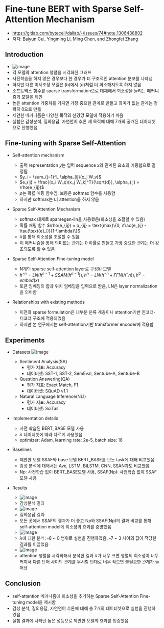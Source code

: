 Fine-tune BERT with Sparse Self-Attention Mechanism
===========================================================   

- https://gitlab.com/bytecell/dailab/-/issues/74#note_1306438802
- 저자: Baiyun Cui, Yingming Li, Ming Chen, and Zhongfei Zhang

Introduction
-------------

- ![image](https://user-images.githubusercontent.com/49019184/233263703-fe6ebe56-ce5a-48f7-8e62-dcf01e724c7a.png)
- 각 모델의 attention 행렬을 시각화한 그래프
- 사전학습을 하지 않은 경우보다 한 경우가 더 구조적인 attention 분포를 나타냄
- 하지만 다른 미세조정 모델은 (b)에서 (d)처럼 더 희소해지도록 하지 않음
- 소프트맥스 함수를 sparse transformation으로 대체해서 희소성을 늘리는 메커니즘과 모델을 제안
- 높은 attention 가중치를 가지면 가장 중요한 관계로 만들고 의미가 없는 관계는 정확히 0으로 만듦
- 제안한 메커니즘은 다양한 목적의 신경망 모델에 적용하기 쉬움
- 실험은 감성분석, 질의응답, 자연언어 추론 세 목적에 대해 7개의 공개된 데이터셋으로 진행했음

Fine-tuning with Sparse Self-Attention
-----------------------------------------  

- Self-attention mechanism
  - 출력 representation $y$는 입력 sequence $x$와 관계된 요소의 가중합으로 결정됨
  - $y_i = \sum_{j=1}^L \alpha_{ij}(x_j W_v)$
  - $e_{ij} = \frac{(x_i W_q)(x_j W_k)^T}{\sqrt{d}}, \alpha_{ij} = \rho(e_{ij})$
  - $\rho$는 확률 매핑 함수임, 보통은 softmax 함수를 사용함
  - 하지만 softmax는 더 attention을 하지 않음

- Sparse Self-Attention Mechanism
  - softmax 대체로 sparsegen-lin을 사용했음(희소성을 조절할 수 있음)
  - 확률 매핑 함수 $\rho(e_{ij}) = p_{ij} = \text{max}\{0, \frac{e_{ij} - \tau(\text{e}_i)}{1-\lambda}\}$
  - $\lambda$를 통해 희소성을 조절할 수 있음
  - 이 메커니즘을 통해 의미없는 관계는 0 확률로 만들고 가장 중요한 관계는 더 강조되도록 할 수 있음

- Sparse Self-Attention Fine-tuning model
  - N개의 sparse self-attention layer로 구성된 모델
  - $h^{-n} = LN(h^{n-1}+SSAM(h^{n-1})),  h^n = LN(h^{-n}+FFN(h{^-n})), h^0 = embed(x)$
  - 토큰 임베딩의 합과 위치 임베딩을 입력으로 받음, LN은 layer normalization을 의미함

- Relationships with existing methods
  - 이전의 sparse formulation은 대부분 분류 계층이나 attention기반 인코더-디코더 구조에 적용되었음
  - 하지만 본 연구에서는 self-attention기반 transformer encoder에 적용함

Experiments
-------------

- Datasets
![image](https://user-images.githubusercontent.com/49019184/233263724-f47eefaa-0232-4090-bffe-bbef28312e8b.png)

  - Sentiment Analysis(SA)
    - 평가 지표: Accuracy
    - 데이터셋: SST-1, SST-2, SemEval, Sentube-A, Sentube-B
  - Question Answering(QA)
    - 평가 지표: Exact Match, F1
    - 데이터셋: SQuAD v1.1
  - Natural Language Inference(NLI)
    - 평가 지표: Accuracy
    - 데이터셋: SciTail

- Implementation details
  - 사전 학습된 BERT_BASE 모델 사용
  - $\lambda$ 데이터셋에 따라 다르게 사용했음
  - optimizer: Adam, learning rate: 2e-5, batch size: 16

- Baselines
  - 제안한 모델 SSAF와 base 모델 BERT_BASE를 모든 task에 대해 비교했음
  - 감성 분석에 대해서는 Ave, LSTM, BiLSTM, CNN, SSAN과도 비교했음
  - Np: 사전학습 없이 BERT_BASE모델 사용, SSAF(Np): 사전학습 없이 SSAF모델 사용

- Results
  - ![image](https://user-images.githubusercontent.com/49019184/233263743-2d458a70-bd08-461a-9750-2a4b9413c895.png)
  - 감성분석 결과
  - ![image](https://user-images.githubusercontent.com/49019184/233263756-e0f5f741-a0f3-4a99-ab28-365c563ead93.png)
  - 질의응답 결과
  - 모든 곳에서 SSAF의 결과가 더 좋고 Np와 SSAF(Np)의 결과 비교를 통해 self-attention model에 희소성의 효과를 증명했음
  - ![image](https://user-images.githubusercontent.com/49019184/233263763-3a7567e4-0155-44a6-a91e-530cbaf176e7.png)
  - $\lambda$에 대한 분석: -8 ~ 0 범위로 실험을 진행하였음, -7 ~ 3 사이의 값이 적당한 결과를 이끌었음
  - ![image](https://user-images.githubusercontent.com/49019184/233263774-354da99b-6289-4cd3-848e-676550536d28.png)
  - attention 행렬을 시각화해서 분석한 결과 $\lambda$가 너무 크면 행렬의 희소성이 너무 커져서 다른 단어 사이의 관계를 무시함 반대로 너무 작으면 불필요한 관계가 늘어남

Conclusion
------------

- self-attention 메커니즘에 희소성을 추가하는 Sparse Self-Attention Fine-tuning model을 제시함
- 감성 분석, 질의응답, 자연언어 추론에 대해 총 7개의 데이터셋으로 실험을 진행하였음
- 실험 결과에 나타난 높은 성능으로 제안한 모델의 효과를 입증했음
